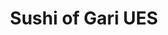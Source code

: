 ---
layout: place
title: "Sushi of Gari UES"
permalink: /new-york/new-york/sushi-of-gari-ues.html
stateAbbr: NY
stateName: New York
cityName: New York
seo:
  name: "Sushi of Gari UES"
  type: Restaurant
  links: null
description: "Looking for sushi in New York, New York? Check out Sushi of Gari UES for a delightful Japanese dining experience. Enjoy a variety of sushi and other dishes i..."
place_id: ChIJs9JDurhYwokRSjnRF8h3US8
photos:
  - name: >-
      places/ChIJs9JDurhYwokRSjnRF8h3US8/photos/AeeoHcI7uuFDgVWtXjNeQaYPptk2chboF64B_lrhPnn-2coA-m8cgR8AmlHDDOL5EaLGurzXO5AcBKdvBKKCvO1AG5VJ5u3YGVkRlJZ8eezmuSeBanNqcZ35PMieqhI4sAgkoFmoUQRE8lSkB-Azq9Y84Qa5Z1vEydg6ZClGY1BqTj-v__Z4TSXzg4WrxiT8Bld834Bliu7QtRGNXK6YAMbDbgklYHcaQxHHMzrd0W3wOiQSvrYG93joL7_gmGiNbIFa7yaMBMMBJKOmUSiIdJ9zbJPnURx8qIL-i8JmJ5-1EKCKHQ
    widthPx: 2048
    heightPx: 1369
    authorAttributions:
      - displayName: Sushi of Gari UES
        uri: https://maps.google.com/maps/contrib/105693889361349288282
        photoUri: >-
          https://lh3.googleusercontent.com/a-/ALV-UjX2LwjiH1PNyfMVigIHFdWfD1IMTm2LeoUWOhj_h2wbLMr5xuE=s100-p-k-no-mo
    flagContentUri: >-
      https://www.google.com/local/imagery/report/?cb_client=maps_api_places.places_api&image_key=!1e10!2sAF1QipNvQ-v4dH2VyG68LufCPy7sp5e61uSnwHBuAXdl&hl=en-US
    googleMapsUri: >-
      https://www.google.com/maps/place//data=!3m4!1e2!3m2!1sAF1QipNvQ-v4dH2VyG68LufCPy7sp5e61uSnwHBuAXdl!2e10!4m2!3m1!1s0x89c258b8ba43d2b3:0x2f5177c817d1394a
  - name: >-
      places/ChIJs9JDurhYwokRSjnRF8h3US8/photos/AeeoHcLhmRZ3_cAP1g1ORKd9UEYg-dd_eAN7xwArB0Yj3TW0g8fLDF3naIF_T2lnSo2rTIst5pMAyTlctrzffMvnkRgaAZBDuV7XtBIFrKTrJXLLWwMiUhqX8GEwwjDik1KEVc8A7_RPhndfxLwKPDZXgzw0bsZyqKnyRp42cgLR9QDxYUR4fZk81CzoAuo_-gtlza5dj8BmpqoLkrRSLMUv2jFJhLp0Q7h9maccBQE03VvkJsF_ozx_Y-CEg6o4Wi46dex8Pn1ZV8jmrdOZxaWjz-64SJtyZz6pqBis8vQZYVUrAw
    widthPx: 1920
    heightPx: 1281
    authorAttributions:
      - displayName: Sushi of Gari UES
        uri: https://maps.google.com/maps/contrib/105693889361349288282
        photoUri: >-
          https://lh3.googleusercontent.com/a-/ALV-UjX2LwjiH1PNyfMVigIHFdWfD1IMTm2LeoUWOhj_h2wbLMr5xuE=s100-p-k-no-mo
    flagContentUri: >-
      https://www.google.com/local/imagery/report/?cb_client=maps_api_places.places_api&image_key=!1e10!2sAF1QipM2ipauhTRn1X6vUeCUKJkWicA1nSPpBtF1atd4&hl=en-US
    googleMapsUri: >-
      https://www.google.com/maps/place//data=!3m4!1e2!3m2!1sAF1QipM2ipauhTRn1X6vUeCUKJkWicA1nSPpBtF1atd4!2e10!4m2!3m1!1s0x89c258b8ba43d2b3:0x2f5177c817d1394a
  - name: >-
      places/ChIJs9JDurhYwokRSjnRF8h3US8/photos/AeeoHcIsX8jjNPGmeT9m5U3abFomDUf72PmzJ7RXlr32I7vWQ61W4rlRHufeV3vHuEdAQ6kj5yg_s_mOoWz-J_sG07g-2nGKb_XSZVyudblEQIYQRntY93aMQm8mD0Mwxab5iBBU-uhZcNh9wawh0L7zsaUhNp8H_6H5Yyjh9APT7zLgDwgI9T2FYUQ6StKp4G4snHoNDhHlPNl8yYFpsPoltWYdX-RElMmRYg3eyqXArvG01AMT1RFViTCDZtrssAHD04ax4Z6C7kaqINKv9SjM1xPuiKr9GVN03dm7H7Q-wnuHZA
    widthPx: 1920
    heightPx: 1280
    authorAttributions:
      - displayName: Sushi of Gari UES
        uri: https://maps.google.com/maps/contrib/105693889361349288282
        photoUri: >-
          https://lh3.googleusercontent.com/a-/ALV-UjX2LwjiH1PNyfMVigIHFdWfD1IMTm2LeoUWOhj_h2wbLMr5xuE=s100-p-k-no-mo
    flagContentUri: >-
      https://www.google.com/local/imagery/report/?cb_client=maps_api_places.places_api&image_key=!1e10!2sAF1QipPq9mT75n5z40fGOxwBdY6EapUdVIHqEx5TZrMG&hl=en-US
    googleMapsUri: >-
      https://www.google.com/maps/place//data=!3m4!1e2!3m2!1sAF1QipPq9mT75n5z40fGOxwBdY6EapUdVIHqEx5TZrMG!2e10!4m2!3m1!1s0x89c258b8ba43d2b3:0x2f5177c817d1394a
  - name: >-
      places/ChIJs9JDurhYwokRSjnRF8h3US8/photos/AeeoHcJ7JFiN9LtRnLngjlwUVbxVQM05crwjjIsfmoUPxuTMhnlAqfYsQax8iqiwt2WjHnhB2iPDIgZnp5T5Pyv-t-zE9C_STNiAsf-xr2C7GDJeBD_buA5SpvONqWviwfg4gKIzUsblfiVnUfdwQ0fwYJyOI9O9m0hJChHmzeCutnVQgl8vdu4HYORTUOJNHW5oMDLPSaoZR2-ILPUyfi-j1Nz55PhBKdWauAnClguHqeDiqE9NbSx8uI75Y6xom9_R5lC3iFYj29h1LZeJUhf2UjoJnl9gsFSruUM5ld243VKm4Q
    widthPx: 1920
    heightPx: 1280
    authorAttributions:
      - displayName: Sushi of Gari UES
        uri: https://maps.google.com/maps/contrib/105693889361349288282
        photoUri: >-
          https://lh3.googleusercontent.com/a-/ALV-UjX2LwjiH1PNyfMVigIHFdWfD1IMTm2LeoUWOhj_h2wbLMr5xuE=s100-p-k-no-mo
    flagContentUri: >-
      https://www.google.com/local/imagery/report/?cb_client=maps_api_places.places_api&image_key=!1e10!2sAF1QipMc2sulOGGSOVaf-3HhoF2uK-b_kwoQXhl6xZVH&hl=en-US
    googleMapsUri: >-
      https://www.google.com/maps/place//data=!3m4!1e2!3m2!1sAF1QipMc2sulOGGSOVaf-3HhoF2uK-b_kwoQXhl6xZVH!2e10!4m2!3m1!1s0x89c258b8ba43d2b3:0x2f5177c817d1394a
  - name: >-
      places/ChIJs9JDurhYwokRSjnRF8h3US8/photos/AeeoHcKePW-5txEjmkeKqAELFgyE2KRKrQl6OCaUUa1BqufxwhGSXZh-J8IHQp0Bzrgv4Rbli1WELrmi_f1ltGJvdvO-0Gvy-CDeBFJbCh9KuxcoFSwrQxJD08KPjzzJBEZaOyw05N8VxYT8eWhUQ1UkzBTtXKq3lU9EfstOagYuh7KhUeYZvW8AUON1uIEWParWhlo13bU23otp26JB9Eo0JiwJmzPnglxEmPdmyTj7rzdsJ1G5M75K5zph94Nr9wlkyqoRJ1pKLZYy5SJ1m6rgmm0us2Kpvs1OPjDamkQb8IYtTg
    widthPx: 1920
    heightPx: 1279
    authorAttributions:
      - displayName: Sushi of Gari UES
        uri: https://maps.google.com/maps/contrib/105693889361349288282
        photoUri: >-
          https://lh3.googleusercontent.com/a-/ALV-UjX2LwjiH1PNyfMVigIHFdWfD1IMTm2LeoUWOhj_h2wbLMr5xuE=s100-p-k-no-mo
    flagContentUri: >-
      https://www.google.com/local/imagery/report/?cb_client=maps_api_places.places_api&image_key=!1e10!2sAF1QipPnFXvpMOktOaSVorhUpgtK89AAxViwPW65N3tW&hl=en-US
    googleMapsUri: >-
      https://www.google.com/maps/place//data=!3m4!1e2!3m2!1sAF1QipPnFXvpMOktOaSVorhUpgtK89AAxViwPW65N3tW!2e10!4m2!3m1!1s0x89c258b8ba43d2b3:0x2f5177c817d1394a
  - name: >-
      places/ChIJs9JDurhYwokRSjnRF8h3US8/photos/AeeoHcJwpu9PmkW0q967mnZ17NC19y23OPQ6jjAgFDxU0Jiad7IOg917-Ef_dzSGI9cAAxtz1T8hNOmPOBux1nSeCZYDfq_ptr4ky2DnBr97_o4r5JSphSNxbQ6t9HIn0WS_npIjeCPmMndOpnhHrxpZJyEUi2xMEEPW2OHxWRk_2TXGV4uT47U4yJJlwn1GQO_rKRKmLjcoNnqhDT5YXFYBCtViTXIk-wD-HrjcJJnBAVu6vYwHwbgFmyDULjqoJBu_-exzVvPS1mdlZvsCP7sPiHPjmz5U5AqHYIsaHEqzu8xJjQ
    widthPx: 1920
    heightPx: 1279
    authorAttributions:
      - displayName: Sushi of Gari UES
        uri: https://maps.google.com/maps/contrib/105693889361349288282
        photoUri: >-
          https://lh3.googleusercontent.com/a-/ALV-UjX2LwjiH1PNyfMVigIHFdWfD1IMTm2LeoUWOhj_h2wbLMr5xuE=s100-p-k-no-mo
    flagContentUri: >-
      https://www.google.com/local/imagery/report/?cb_client=maps_api_places.places_api&image_key=!1e10!2sAF1QipPKoAWxeWVMqXYoT4yfTRcdZHdUdIIs8RRvI1HK&hl=en-US
    googleMapsUri: >-
      https://www.google.com/maps/place//data=!3m4!1e2!3m2!1sAF1QipPKoAWxeWVMqXYoT4yfTRcdZHdUdIIs8RRvI1HK!2e10!4m2!3m1!1s0x89c258b8ba43d2b3:0x2f5177c817d1394a
  - name: >-
      places/ChIJs9JDurhYwokRSjnRF8h3US8/photos/AeeoHcIGaxEhTmEOjSpGW3721P_f9j41SJwG2vqYfOV4NwIKwMt-9m_dXKuTSkCJ_BCm3tZTFH-ggCMn-t_OZLxBtXSPT5n38-ELcbPG87Gj_Pm8deQLLKXVE4QHFOGAJG6TZrR2e1gP68Bd9cA1f9wnlu7h5cUlRCehJxpJX7R5TrL2Rnna2mwUysyMcRmUWsvfXAVlIF8EADzVvzm7aMmcGQCXFwEjvXJ2pioYYgPZ4SIg2MB1JsTPGFQiRt-nDMi99eIzbaLmD9hZWyvzIQBgFUt0bI-Hnf0Bm9D6vCULse5kNw9-6gVrC9CGT27gIGokLYzoqmQxbHerF2e0v3YzOrJ_QLHTVz3tCJJbwXn3pDijnfNBfvMW-XldbJ-ntZ3IhQgTL6_2k9k4FONCJbo5PauS8kXm-b6GZUCG2XWXaJmdfOVE
    widthPx: 3024
    heightPx: 4032
    authorAttributions:
      - displayName: Claire J
        uri: https://maps.google.com/maps/contrib/104351559338173197304
        photoUri: >-
          https://lh3.googleusercontent.com/a-/ALV-UjUhJ5FgYs9J_v5mreY85EDoDPr8QzisN0KNwHEa0bKVRBEMAKTY=s100-p-k-no-mo
    flagContentUri: >-
      https://www.google.com/local/imagery/report/?cb_client=maps_api_places.places_api&image_key=!1e10!2sCIHM0ogKEICAgMCI_-m6mQE&hl=en-US
    googleMapsUri: >-
      https://www.google.com/maps/place//data=!3m4!1e2!3m2!1sCIHM0ogKEICAgMCI_-m6mQE!2e10!4m2!3m1!1s0x89c258b8ba43d2b3:0x2f5177c817d1394a
  - name: >-
      places/ChIJs9JDurhYwokRSjnRF8h3US8/photos/AeeoHcJ18NUZpI_Bkax5YqjuOFQsSPIZWn-ep3TqHIKawD6bIneb8zS_7mHmJuEao3QdXLp2FV-BSeAUtQDv5OpCRFKrEil5Cddsr2tRIsG8nzdQzgQBPf4IYbq2qbAF9Adhuf7L-IgUdsK-VwlaE_rVof-yhcDExRc-6__BrVfk05RP9XQX6ZaNGzIdZyDuSHtkVPovcNKGS4EjLKlgGTs_3Hj71FJbFyqfiAlazeP9Av63bgagFSAIw_6HzCjcGrtXPOJL8iTKpDUgxkzVEjQyuoEkfrquOYoMJhPOIdfAz__jbnTznLsVcKT8vSf_7XlFqvNYp0CCL3H3pB9K6S68HYQPy66C7sQRf3rSk0u_CQoXNUjyGWf8GecsXcezD5Mly92KU3vrhPqgPobN00iMzi1N2D_GZJsMIFsJgTvXLWmxY-TSfuTYyPN6i8fMWHg5
    widthPx: 4080
    heightPx: 3072
    authorAttributions:
      - displayName: Bradley Witover (Qbrad)
        uri: https://maps.google.com/maps/contrib/110723791566911444071
        photoUri: >-
          https://lh3.googleusercontent.com/a-/ALV-UjXi5fQy_cd-eDBXS1HpR8ubN1CFdq4wBf4XzaFvStpIgLtwNfbuzQ=s100-p-k-no-mo
    flagContentUri: >-
      https://www.google.com/local/imagery/report/?cb_client=maps_api_places.places_api&image_key=!1e10!2sCIABIhADycKzdC6AwWfsqgkADh3d&hl=en-US
    googleMapsUri: >-
      https://www.google.com/maps/place//data=!3m4!1e2!3m2!1sCIABIhADycKzdC6AwWfsqgkADh3d!2e10!4m2!3m1!1s0x89c258b8ba43d2b3:0x2f5177c817d1394a
  - name: >-
      places/ChIJs9JDurhYwokRSjnRF8h3US8/photos/AeeoHcL4ucENo4FcASTVsEV05XgZ8sPFoJxlwjJsnfnLeRMZ2LXU0VvUENXZqpFQl59MVmRvYImv_YEWyd1XU3xKvWCzfnRIvH1sXLC0U62MNn1ST3gZPDlBVzFhYo2S5VL2HDDHAHXY749svm9hglGuDeN7cTQYExWTQwrYvurTYCsFuSGgaB8Yr0NCQ0hHOHvc-DYKLz88iI6dtBmRA85FIBAAwW_bAuzxaFWoGcmA7Be1wmfh0Pvg0j_EuYZdNsk4QQJ7zLRuJY9Fog1nNIB-_Nml9YUjBm4J2jbRKdZTSuBkqHG4ZNdX0XA55Htwee7AUnMjMyJUGA9dEYvYfpD7hnpHVwsN4-_uyHw9jTexh79rKMJUcKn1QbXwlqmQzVypkDKxxkPiBSTfSUvX_doY7gjBWZI9XyhkGur1gj4-rjyTt865s8CVCGxVsEDebXMf
    widthPx: 3072
    heightPx: 4080
    authorAttributions:
      - displayName: Bradley Witover (Qbrad)
        uri: https://maps.google.com/maps/contrib/110723791566911444071
        photoUri: >-
          https://lh3.googleusercontent.com/a-/ALV-UjXi5fQy_cd-eDBXS1HpR8ubN1CFdq4wBf4XzaFvStpIgLtwNfbuzQ=s100-p-k-no-mo
    flagContentUri: >-
      https://www.google.com/local/imagery/report/?cb_client=maps_api_places.places_api&image_key=!1e10!2sCIABIhADycKzdC6AwWfsqg8ABnNS&hl=en-US
    googleMapsUri: >-
      https://www.google.com/maps/place//data=!3m4!1e2!3m2!1sCIABIhADycKzdC6AwWfsqg8ABnNS!2e10!4m2!3m1!1s0x89c258b8ba43d2b3:0x2f5177c817d1394a
  - name: >-
      places/ChIJs9JDurhYwokRSjnRF8h3US8/photos/AeeoHcL3f5TcASd8OlhytgWU6QiNQ4i-tIURgfYMu1vjs3R7qSTnI4TD56VFyuUYz6ysUsoRrFwr_9GvWl0Nyn026baZpxmHJ-SvHOGAtwxdY9L_mgz4iMGuoMw8SkrRmz56Y4JthGrkrd8ruDUMmNW--C55iL6tI_cUtAwYhnMr9A0mfvqHCvyZQMqjCKgZ1NCTJUN8G9PHh4cLQsVcfMacuVDBc1V1dEa_SmZKCOX5vykX7uKBCzqz6u7PC6Ai3dVa4CJyo1ektCVLIY5Hpc48XisBXWtpS3SMRjNTWztPpoznyw
    widthPx: 2194
    heightPx: 1467
    authorAttributions:
      - displayName: Sushi of Gari UES
        uri: https://maps.google.com/maps/contrib/105693889361349288282
        photoUri: >-
          https://lh3.googleusercontent.com/a-/ALV-UjX2LwjiH1PNyfMVigIHFdWfD1IMTm2LeoUWOhj_h2wbLMr5xuE=s100-p-k-no-mo
    flagContentUri: >-
      https://www.google.com/local/imagery/report/?cb_client=maps_api_places.places_api&image_key=!1e10!2sAF1QipMXC9aTG6cVylbBbtKrn3llX4LCv5Nk5v6RlkVs&hl=en-US
    googleMapsUri: >-
      https://www.google.com/maps/place//data=!3m4!1e2!3m2!1sAF1QipMXC9aTG6cVylbBbtKrn3llX4LCv5Nk5v6RlkVs!2e10!4m2!3m1!1s0x89c258b8ba43d2b3:0x2f5177c817d1394a
address: 402 E 78th St, New York, NY 10075, USA
street: 402 E 78th St
city: New York
state: NY
zip: '10075'
country: USA
neighborhood: null
latitude: '40.771277'
longitude: '-73.952813'
accessibility_options:
  wheelchairAccessibleParking: false
  wheelchairAccessibleEntrance: true
  wheelchairAccessibleRestroom: true
  wheelchairAccessibleSeating: true
business_status: OPERATIONAL
name: Sushi of Gari UES
google_maps_links:
  directionsUri: >-
    https://www.google.com/maps/dir//''/data=!4m7!4m6!1m1!4e2!1m2!1m1!1s0x89c258b8ba43d2b3:0x2f5177c817d1394a!3e0
  placeUri: https://maps.google.com/?cid=3409638094172928330
  writeAReviewUri: >-
    https://www.google.com/maps/place//data=!4m3!3m2!1s0x89c258b8ba43d2b3:0x2f5177c817d1394a!12e1
  reviewsUri: >-
    https://www.google.com/maps/place//data=!4m4!3m3!1s0x89c258b8ba43d2b3:0x2f5177c817d1394a!9m1!1b1
  photosUri: >-
    https://www.google.com/maps/place//data=!4m3!3m2!1s0x89c258b8ba43d2b3:0x2f5177c817d1394a!10e5
primary_type: Sushi Restaurant
opening_hours:
  regular: null
  current: null
secondary_opening_hours:
  regular:
    weekdayDescriptions: null
    type: null
  current:
    weekdayDescriptions: null
    type: null
phone: null
price_level: null
price_range: null
rating: null
rating_count: 0
website: null
reviews: null
parking_options: null
payment_options: null
allow_dogs: null
curbside_pickup: null
delivery: null
dine_in: null
good_for_children: null
good_for_groups: null
good_for_sports: null
live_music: null
menu_for_children: null
outdoor_seating: null
reservable: null
restroom: null
serves_beer: null
serves_breakfast: null
serves_brunch: null
serves_cocktails: null
serves_coffee: null
serves_dinner: null
serves_dessert: null
serves_lunch: null
serves_vegetarian_food: null
serves_wine: null
takeout: null
summary: null

---